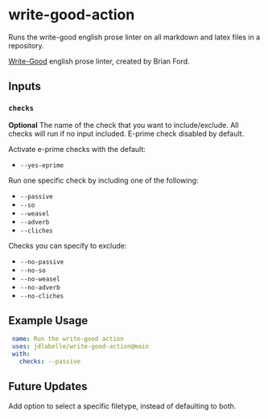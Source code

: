 # write-good-action

Runs the write-good english prose linter on all markdown and latex files in a repository.

[Write-Good](https://github.com/btford/write-good) english prose linter, created
by Brian Ford.

## Inputs

### `checks`

**Optional** The name of the check that you want to include/exclude. All checks
will run if no input included. E-prime check disabled by default.

Activate e-prime checks with the default:
* `--yes-eprime`

Run one specific check by including one of the following:
* `--passive`
* `--so`
* `--weasel`
* `--adverb`
* `--cliches`

Checks you can specify to exclude:
* `--no-passive`
* `--no-so`
* `--no-weasel`
* `--no-adverb`
* `--no-cliches`


## Example Usage

```yaml
 name: Run the write-good action
 uses: jdlabelle/write-good-action@main
 with:
   checks: --passive
 ```

 ## Future Updates
 Add option to select a specific filetype, instead of defaulting to both.
